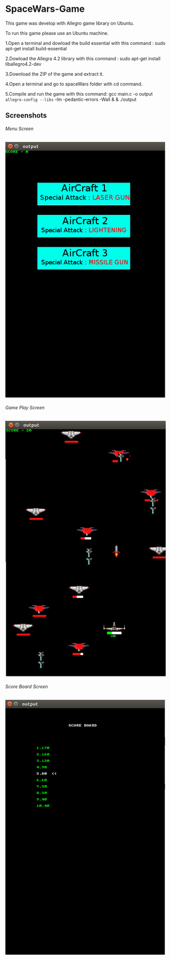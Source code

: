# SpaceWars-Game
This game was develop with Allegro game library on Ubuntu.

To run this game please use an Ubuntu machine. 

1.Open a terminal and dowload the build essential with this command : sudo apt-get install build-essential

2.Dowload the Allegra 4.2 library with this command : sudo apt-get install liballegro4.2-dev

3.Download the ZIP of the game and extract it.

4.Open a terminal and go to spaceWars folder with cd command.

5.Compile and run the game with this command: gcc main.c -o output `allegro-config --libs` -lm -pedantic-errors -Wall &
& ./output

## Screenshots
###### Menu Screen
![alt text](https://github.com/burhanelgun/SpaceWars-Game/blob/master/spaceWars/menu.png)
###### Game Play Screen
![alt text](https://github.com/burhanelgun/SpaceWars-Game/blob/master/spaceWars/gameplay.png)
###### Score Board Screen
![alt text](https://github.com/burhanelgun/SpaceWars-Game/blob/master/spaceWars/scoreboard.png)
